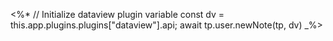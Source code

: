 <%*
// Initialize dataview plugin variable
const dv = this.app.plugins.plugins["dataview"].api;
await tp.user.newNote(tp, dv)
_%>
